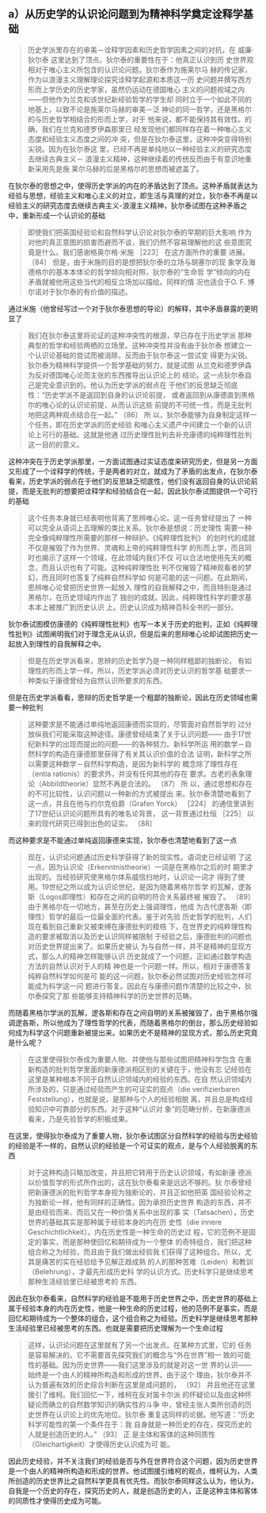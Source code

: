 <h2>a）从历史学的认识论问题到为精神科学奠定诠释学基础</h2><blockquote data-pid="pAIdqGr5">历史学派里存在的审美－诠释学因素和历史哲学因素之间的对抗，在 威廉·狄尔泰 这里达到了顶点。狄尔泰的重要性在于：他真正认识到历 史世界观相对于唯心主义所包含的认识论问题。狄尔泰作为施莱尔马 赫的传记家，作为以浪漫主义理解理论探究诠释学起源和本质这一历 史问题并撰写西方形而上学历史的历史学家，虽然仍运动在德国唯心 主义的问题视域之内——但他作为兰克和该世纪新经验哲学的学生却 同时立于一个如此不同的地基上，以致不论是施莱尔马赫的审美－泛 神论的同一哲学，还是黑格尔的与历史哲学相结合的形而上学，对于 他来说，都不能保持其有效性。的确，我们在兰克和德罗伊森那里已 经发现他们都同样存在着一种唯心主义态度和经验主义态度之间的冲 突，但是在狄尔泰这里，这种冲突变得特别尖锐。因为在狄尔泰这 里，已经不再是单纯地以一种经验主义的研究态度去继续古典主义－ 浪漫主义精神，这种继续着的传统反而由于有意识地重新采用先是施 莱尔马赫的后是黑格尔的思想而被遮盖了。 </blockquote><p data-pid="CuHobLdE">在狄尔泰的思想之中，使得历史学派的内在的矛盾达到了顶点。这种矛盾就表达为经验与思想，经验主义和唯心主义的对立，即生活与真理的对立，狄尔泰不再是以经验主义的研究态度去继续古典主义-浪漫主义精神，狄尔泰试图在这种矛盾之中，重新形成一个认识论的基础</p><blockquote data-pid="MWk_7T6k">即使我们把英国经验论和自然科学认识论对狄尔泰的早期的巨大影响 作为对他的真正意图的损害而避而不谈，我们仍然不容易理解他的这 些意图究竟是什么。我们感谢格奥尔格·米施 ［223］ 在这方面所作的重要 进展。 〔84〕 但是，由于米施的目的是想把狄尔泰的立场与胡塞尔的现 象学及海德格尔的基本本体论的哲学倾向相对照，狄尔泰的“生命哲 学”倾向的内在矛盾就被他用这些当代的相反立场加以描绘。同样的情 况也适合于O. F. 博尔诺对于狄尔泰的有价值的描述。 </blockquote><p data-pid="ZWRb_qr2">通过米施（他曾经写过一个对于狄尔泰思想的导论）的解释，其中矛盾暴露的更明显了</p><blockquote data-pid="__PY3gwN">我们在狄尔泰这里将论证的这种冲突性的根源，早已存在于历史学派 那种典型的哲学和经验两栖的立场里。这种冲突性并没有由于狄尔泰 想建立一个认识论基础的尝试而被消除，反而由于狄尔泰这一尝试变 得更为尖锐。狄尔泰为精神科学提供一个哲学基础的努力，就是试图 从兰克和德罗伊森为反对德国唯心论而主张的东西推导出认识论上的 结论。这一点狄尔泰自己是完全意识到的。他认为历史学派的弱点在 于他们的反思缺乏彻底性：“历史学派不是返回到自身的认识论前提， 或者返回到从康德直到黑格尔的唯心论的认识论前提，从而认识这些 前提的不可统一性，而是无批判地把这两种观点结合在一起。” 〔86〕 所 以，狄尔泰能够为自身制定这样一个任务，即在历史学派的历史经验 和唯心主义遗产中间建立一个新的认识论上可行的基础。这就是他通 过历史理性批判去补充康德的纯粹理性批判这一目的的意义。</blockquote><p data-pid="ciWfKHvM">这种冲突在于历史学派那里，一方面试图通过实证态度来研究历史，但是另一方面又形成了一个诠释学的传统，于是两者的对立，就成为了矛盾的出发点，在狄尔泰看来，历史学派的弱点在于他们的反思缺乏彻底性，他们没有返回自身的认识论前提，而是无批判的想要把诠释学和经验结合在一起，因此狄尔泰试图提供一个可行的基础</p><blockquote data-pid="o-QdsLh8">这个任务本身就已经表明他背离了思辨唯心论。这一任务曾经提出了 一种可以完全从语词上去理解的类比关系。狄尔泰是想说：历史理性 需要一种完全像纯粹理性所需要的那样一种辩护。《纯粹理性批判》 的划时代的成就不仅是摧毁了作为世界、灵魂和上帝的纯粹理性科学 的形而上学，而且同时也揭示了这样一个领域，在此领域内我们不仅 可以合法地使用先天的概念，而且认识也有了可能。这种纯粹理性批 判不仅摧毁了精神观看者的梦幻，而且同时也答复了纯粹自然科学如 何是可能的这一问题。在此期间，思辨唯心论曾把历史世界一起放入 理性的自我解释之中，而且特别是通过黑格尔，在历史领域内作出了 独创的成就。因此，纯粹理性科学的要求基本本上被推广到历史认识 上。历史认识成为精神百科全书的一部分。 </blockquote><p data-pid="aY7cxQjy">狄尔泰试图模仿康德的《纯粹理性批判》也写一本关于历史的批判，正如《纯粹理性批判》试图阐明我们对于理念无从认识，但是后来的思辩唯心论却试图把历史一起放入到理性的自我解释之中。</p><blockquote data-pid="bCt4xs_T">但是在历史学派看来，思辨的历史哲学乃是一种同样粗鄙的独断论， 有如理性的形而上学一样。所以，历史学派必须对历史认识的哲学基 础要求一种类似于康德曾经为自然认识所要求的东西。</blockquote><p data-pid="N2WWOJHP">但是在历史学派看看，思辩的历史哲学是一个粗鄙的独断论，因此在历史领域也需要一种批判</p><blockquote data-pid="qy9Pco4T">这种要求是不能通过单纯地返回康德而实现的，尽管面对自然哲学的 过分放纵我们可能采取这种途径。康德曾经结束了关于认识问题—— 由于17世纪新科学的出现而提出的问题——的各种努力。新科学所运 用的数学－自然科学的构造在康德那里获得了有关其认识价值的合法 证明，新科学之所以需要这种数学－自然科学构造，是因为新科学的 概念除了理性存在（entia rationis）的要求外，并没有任何其他的存在 要求。古老的表象理论（Abbildtheorie）显然不再是合法的。 〔87〕 所 以，通过思想和存在的不可比较性，认识问题以一种新的方式被提出 来。狄尔泰清楚地看到了这一点，并且在他与约尔克伯爵（Grafen Yorck） ［224］ 的通信里讲到了17世纪认识论问题所具有的唯名论背景， 这一背景通过杜恒 ［225］ 以来的现代研究已得到出色的证实。 〔88〕 </blockquote><p data-pid="WkzcdRjP">而这种要求是不能通过单纯返回康德来实现，狄尔泰也清楚地看到了这一点</p><blockquote data-pid="1TGF131h">现在，认识论问题通过历史科学获得了新的现实性。语词史已经证明 了这一点，因为认识论（Erkenntnistheorie）一词是在黑格尔之后的时 期里才出现的。当经验研究使黑格尔体系威信扫地时，认识论一词才 得到了使用。19世纪之所以成为认识论世纪，是因为随着黑格尔哲学 的瓦解，逻各斯（Logos即理性）和存在之间的自明的符合关系最终被 摧毁了。 〔89〕 由于黑格尔在一切地方，甚至在历史上强调理性，他成 为古代逻各斯（即理性）哲学的最后一位最全面的代表。鉴于对先验 历史哲学的批判，人们现在看到自己重新又被束缚在康德批判的桎梏 下，在世界史的纯粹理性构造的要求被取消以及历史认识同样被限制 于经验之后，康德批判的问题也对历史世界提出来了。如果历史被认 为与自然一样，并不是精神的显现方式，那么人的精神怎样能够认识 历史就成了一个问题，正如通过数学构造方法的自然认识对于人的精 神也是一个问题一样。所以，相对于康德答复纯粹自然科学如何是可 能的这一问题，狄尔泰必然试图对历史经验怎样可能成为科学这一问 题进行答复。因此在与康德问题作清楚的比较之中，狄尔泰探究了那 些能够支持精神科学的历史世界的范畴。 </blockquote><p data-pid="qXQB9Pdj">而随着黑格尔学派的瓦解，逻各斯和存在之间自明的关系被摧毁了，由于黑格尔强调逻各斯，所以他成为了理性哲学的代表，而随着黑格尔的倒台，那么历史经验如何成为科学这个问题重新被提出来。如果历史不是精神的显现方式，那么历史究竟是什么呢？</p><blockquote data-pid="bJXqAbUx">在这里使得狄尔泰成为重要人物、并使他与那些试图把精神科学包含 在重新构造的批判哲学里面的新康德派相区别的关键在于，他没有忘 记经验在这里是某种根本不同于自然认识领域内的经验的东西。在自 然认识领域内所涉及的，只是通过经验而产生的可证实的观点（die verifizierbaren Feststellung），也就是说，是那种与个人的经验相脱 离，并且总是构成经验知识中可靠部分的东西。对于这种“认识对 象”的范畴分析，在新康德派看来，乃是先验哲学的积极成果。</blockquote><p data-pid="VWgQxWwy">在这里，使得狄尔泰成为了重要人物，狄尔泰试图区分自然科学的经验与历史经验的经验是不一样的，自然认识的经验是一个可证实的观点，是与个人经验脱离的东西</p><blockquote data-pid="eCUYRtAl">对于这种构造只略加改变，并且把它转用于历史认识领域，有如新康 德派以价值哲学的形式所作出的，这在狄尔泰看来是远远不够的。狄 尔泰曾经把新康德派的批判哲学本身视为独断论的，并且正如他把英 国经验论称之为独断论一样，他有同样的正确性。因为承担历史世界 构造的东西，并不是由经验而来、而后又在一种价值关系中出现的事 实（Tatsachen），历史世界的基础其实是那种属于经验本身的内在历 史性（die innere Geschichtlichkeit）。内在历史性是一种生命的历史过 程，它的范例不是固定的事实，而是那种使回忆和期待成为一个整体 的奇特组合，我们把这种组合称之为经验，而且由于我们做出经验我 们获得了这种组合。所以，尤其是痛苦的实在经验给予见解正趋成熟 的人的那种苦难（Leiden）和教训（Belehrung），才最先形成历史科 学的认识方式。历史科学只是继续思考那种生活经验里已经被思考的 东西。 </blockquote><p data-pid="CbkZT2k5">因此在狄尔泰看来，自然科学的经验是不能用于历史世界之中，历史世界的基础上属于经验本身的内在历史性，他是一种生命的历史过程，他的范例不是事实，而是回忆和期待成为一个整体的组合，这个组合称之为经验。历史科学是继续思考那种生活经验里已经被思考的东西。也就是需要把历史理解为一个生命过程</p><blockquote data-pid="fBiOL1sm">这样，认识论问题在这里就有了另一个出发点。在某种方式里，它的 任务是容易解决的。它不需要首先探究我们的概念与“外在世界”相一 致的可能性的基础。因为历史世界——我们这里涉及的就是对这一世 界的认识——始终是一个由人的精神所构造和形成的世界。由于这个 理由，狄尔泰并不认为普遍有效的历史综合判断在这里是成问题的， 〔92〕 并且他还在这里援引了维柯。我们回忆一下，维柯在反对笛卡尔派 的怀疑论以及由这种怀疑论而确立的自然数学知识的确实性的斗争 中，曾经主张人类所创造的历史世界在认识论上的优先地位。狄尔泰 重复这同样的论据。他写道：“历史科学可能性的第一个条件在于：我 自身就是一种历史的存在，探究历史的人就是创造历史的人。” 〔93〕 正 是主体和客体的这种同质性（Gleichartigkeit）才使得历史认识成为可 能。</blockquote><p data-pid="dz_lx-pH">因此历史经验，并不关注我们的经验是否与外在世界符合这个问题，因为历史世界是一个由人的精神所构造和形成的世界。他试图援引维柯的观点，维柯认为，人类所创造的历史世界比之自然科学更具有优先性。而狄尔泰同样这么认为，他认为，自我是一个历史的存在，探究历史的人，就是创造历史的人，正是这种主体和客体的同质性才使得历史成为可能。</p><p></p>